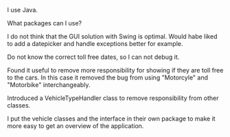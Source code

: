 I use Java.

What packages can I use?

I do not think that the GUI solution with Swing is optimal. Would habe liked to add a datepicker and handle exceptions better for example.

Do not know the correct toll free dates, so I can not debug it.

Found it useful to remove more responsibility for showing if they are toll free to the cars. In this case it removed the bug from using "Motorcyle" and "Motorbike" interchangeably.

Introduced a VehicleTypeHandler class to remove responsibility from other classes.

I put the vehicle classes and the interface in their own package to make it more easy to get an overview of the application. 